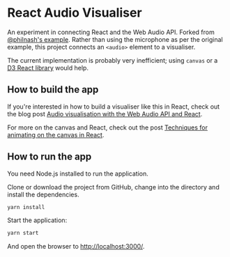 # React Audio Visualiser

An experiment in connecting React and the Web Audio API. Forked from [@philnash's example](https://github.com/philnash/react-web-audio). Rather than using the microphone as per the original example, this project connects an `<audio>` element to a visualiser.

The current implementation is probably very inefficient; using `canvas` or a [D3 React library](https://github.com/hshoff/vx) would help.

## How to build the app

If you're interested in how to build a visualiser like this in React, check out the blog post [Audio visualisation with the Web Audio API and React](https://www.twilio.com/blog/audio-visualisation-web-audio-api--react).

For more on the canvas and React, check out the post [Techniques for animating on the canvas in React](https://philna.sh/blog/2018/09/27/techniques-for-animating-on-the-canvas-in-react/).

## How to run the app

You need Node.js installed to run the application.

Clone or download the project from GitHub, change into the directory and install the dependencies.

```bash
yarn install
```

Start the application:

```bash
yarn start
```

And open the browser to [http://localhost:3000/](localhost:3000).
